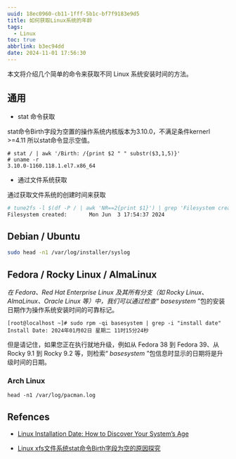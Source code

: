 ```yaml
---
uuid: 18ec0960-cb11-1fff-5b1c-bf7f9183e9d5
title: 如何获取Linux系统的年龄
tags:
  - Linux
toc: true
abbrlink: b3ec94dd
date: 2024-11-01 17:56:30
---
```



本文将介绍几个简单的命令来获取不同 Linux 系统安装时间的方法。

## 通用

- stat 命令获取

stat命令Birth字段为空置的操作系统内核版本为3.10.0，不满足条件kernerl >=4.11 所以stat命令显示空值。

```
# stat / | awk '/Birth: /{print $2 " " substr($3,1,5)}'
# uname -r
3.10.0-1160.118.1.el7.x86_64
```

- 通过文件系统获取

通过获取文件系统的创建时间来获取

```bash
# tune2fs -l $(df -P / | awk 'NR==2{print $1}') | grep 'Filesystem created'
Filesystem created:       Mon Jun  3 17:54:37 2024
```

## Debian / Ubuntu

```bash
sudo head -n1 /var/log/installer/syslog
```

## Fedora / Rocky Linux / AlmaLinux

*在 Fedora、Red Hat Enterprise Linux 及其所有分支（如 Rocky Linux、AlmaLinux、Oracle Linux 等）中，我们可以通过检查“ basesystem* ”包的安装日期作为操作系统安装时间的可靠标记。

```
[root@localhost ~]# sudo rpm -qi basesystem | grep -i "install date"
Install Date: 2024年01月02日 星期二 11时15分24秒
```

但是请记住，如果您正在执行就地升级，例如从 Fedora 38 到 Fedora 39、从 Rocky 9.1 到 Rocky 9.2 等，则检索“ *basesystem* ”包信息时显示的日期将是升级时间的日期。

### Arch Linux

```
head -n1 /var/log/pacman.log
```

## Refences

- [Linux Installation Date: How to Discover Your System’s Age](https://linuxiac.com/how-to-find-linux-os-installation-date/)

- [Linux xfs文件系统stat命令Birth字段为空的原因探究](https://blog.csdn.net/Gefangenes/article/details/130629574)
